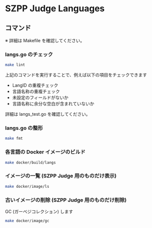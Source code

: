 # SZPP Judge Languages

## コマンド

※ 詳細は Makefile を確認してください。

### langs.go のチェック

```sh
make lint
```

上記のコマンドを実行することで、例えば以下の項目をチェックできます
- LangID の重複チェック
- 言語名称の重複チェック
- 未設定のフィールドがないか
- 言語名称に余分な空白が含まれていないか

詳細は langs_test.go を確認してください。

### langs.go の整形

```sh
make fmt
```

### 各言語の Docker イメージのビルド

```sh
make docker/build/langs
```

### イメージの一覧 (SZPP Judge 用のものだけ表示)

```sh
make docker/image/ls
```


### 古いイメージの削除 (SZPP Judge 用のものだけ削除)

GC (ガーベジコレクション) します

```sh
make docker/image/gc
```
